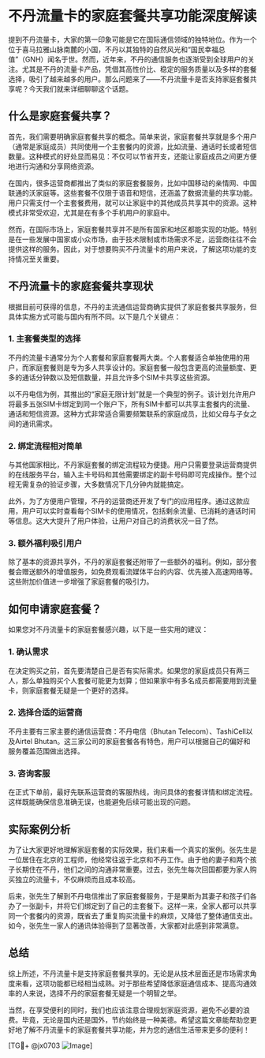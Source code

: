 # 不丹流量卡的家庭套餐共享功能深度解读

提到不丹流量卡，大家的第一印象可能是它在国际通信领域的独特地位。作为一个位于喜马拉雅山脉南麓的小国，不丹以其独特的自然风光和“国民幸福总值”（GNH）闻名于世。然而，近年来，不丹的通信服务也逐渐受到全球用户的关注。尤其是不丹的流量卡产品，凭借其高性价比、稳定的服务质量以及多样的套餐选择，吸引了越来越多的用户。那么问题来了——不丹流量卡是否支持家庭套餐共享呢？今天我们就来详细聊聊这个话题。

## 什么是家庭套餐共享？

首先，我们需要明确家庭套餐共享的概念。简单来说，家庭套餐共享就是多个用户（通常是家庭成员）共同使用一个主套餐内的资源，比如流量、通话时长或者短信数量。这种模式的好处显而易见：不仅可以节省开支，还能让家庭成员之间更方便地进行沟通和分享网络资源。

在国内，很多运营商都推出了类似的家庭套餐服务，比如中国移动的亲情网、中国联通的沃家庭等。这些套餐不仅限于语音和短信，还涵盖了数据流量的共享功能。用户只需支付一个主套餐费用，就可以让家庭中的其他成员共享其中的资源。这种模式非常受欢迎，尤其是在有多个手机用户的家庭中。

然而，在国际市场上，家庭套餐共享并不是所有国家和地区都能实现的功能。特别是在一些发展中国家或小众市场，由于技术限制或市场需求不足，运营商往往不会提供这样的服务。因此，对于想要购买不丹流量卡的用户来说，了解这项功能的支持情况至关重要。

## 不丹流量卡的家庭套餐共享现状

根据目前可获得的信息，不丹的主流通信运营商确实提供了家庭套餐共享服务，但具体实施方式可能与国内有所不同。以下是几个关键点：

### 1. 主套餐类型的选择
不丹的流量卡通常分为个人套餐和家庭套餐两大类。个人套餐适合单独使用的用户，而家庭套餐则是专为多人共享设计的。家庭套餐一般包含更高的流量额度、更多的通话分钟数以及短信数量，并且允许多个SIM卡共享这些资源。

以不丹电信为例，其推出的“家庭无限计划”就是一个典型的例子。该计划允许用户将最多五张SIM卡绑定到同一个账户下，所有SIM卡都可以共享主套餐内的流量、通话和短信资源。这种方式非常适合需要频繁联系的家庭成员，比如父母与子女之间的通讯需求。

### 2. 绑定流程相对简单
与其他国家相比，不丹家庭套餐的绑定流程较为便捷。用户只需要登录运营商提供的在线服务平台，输入主卡号码和其他需要绑定的副卡号码即可完成操作。整个过程无需复杂的验证步骤，大多数情况下几分钟内就能搞定。

此外，为了方便用户管理，不丹的运营商还开发了专门的应用程序。通过这款应用，用户可以实时查看每个SIM卡的使用情况，包括剩余流量、已消耗的通话时间等信息。这大大提升了用户体验，让用户对自己的消费状况一目了然。

### 3. 额外福利吸引用户
除了基本的资源共享外，不丹的家庭套餐还附带了一些额外的福利。例如，部分套餐会赠送额外的增值服务，如免费观看流媒体平台的内容、优先接入高速网络等。这些附加价值进一步增强了家庭套餐的吸引力。

## 如何申请家庭套餐？

如果您对不丹流量卡的家庭套餐感兴趣，以下是一些实用的建议：

### 1. 确认需求
在决定购买之前，首先要清楚自己是否有实际需求。如果您的家庭成员只有两三人，那么单独购买个人套餐可能更为划算；但如果家中有多名成员都需要用到流量卡，则家庭套餐无疑是一个更好的选择。

### 2. 选择合适的运营商
不丹主要有三家主要的通信运营商：不丹电信（Bhutan Telecom）、TashiCell以及Airtel Bhutan。这三家公司的家庭套餐各有特色，用户可以根据自己的偏好和服务覆盖范围做出选择。

### 3. 咨询客服
在正式下单前，最好先联系运营商的客服热线，询问具体的套餐详情和绑定流程。这样既能确保信息准确无误，也能避免后续可能出现的问题。

## 实际案例分析

为了让大家更好地理解家庭套餐的实际效果，我们来看一个真实的案例。张先生是一位居住在北京的工程师，他经常往返于北京和不丹工作。由于他的妻子和两个孩子长期住在不丹，他们之间的沟通非常重要。过去，张先生每次回国都要为家人购买独立的流量卡，不仅麻烦而且成本较高。

后来，张先生了解到不丹电信推出了家庭套餐服务，于是果断为其妻子和孩子们各办了一张副卡，并将它们绑定到了自己的主套餐下。这样一来，全家人都可以共享同一个套餐内的资源，既省去了重复购买流量卡的麻烦，又降低了整体通信支出。如今，张先生一家人的通讯体验得到了显著改善，大家都对此感到非常满意。

## 总结

综上所述，不丹流量卡是支持家庭套餐共享的。无论是从技术层面还是市场需求角度来看，这项功能都已经相当成熟。对于那些希望降低家庭通信成本、提高沟通效率的人来说，选择不丹的家庭套餐无疑是一个明智之举。

当然，在享受便利的同时，我们也应该注意合理规划家庭资源，避免不必要的浪费。毕竟，无论是国内还是国外，节约始终是一种美德。希望这篇文章能帮助您更好地了解不丹流量卡的家庭套餐共享功能，并为您的通信生活带来更多的便利！

[TG💪+ @jx0703 ![Image](https://github.com/user-attachments/assets/dbca1d08-cadb-493c-b0ec-ad6f7a83f270)]